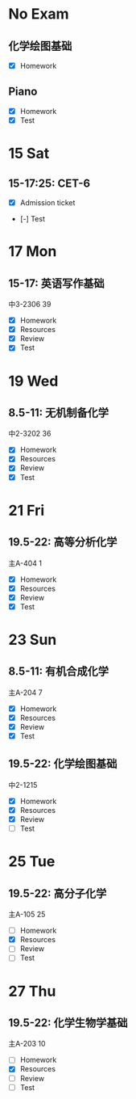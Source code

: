 
# No Exam

## 化学绘图基础
* [x] Homework

## Piano
* [x] Homework
* [x] Test

# 15 Sat
## 15-17:25: CET-6
* [x] Admission ticket
* [-] Test

# 17 Mon
## 15-17: 英语写作基础
中3-2306 39
* [x] Homework
* [x] Resources
* [x] Review
* [x] Test

# 19 Wed
## 8.5-11: 无机制备化学
中2-3202 36
* [x] Homework
* [x] Resources
* [x] Review
* [x] Test

# 21 Fri
## 19.5-22: 高等分析化学
主A-404 1
* [x] Homework
* [x] Resources
* [x] Review
* [x] Test

# 23 Sun
## 8.5-11: 有机合成化学
主A-204 7
* [x] Homework
* [x] Resources
* [x] Review
* [x] Test

## 19.5-22: 化学绘图基础
中2-1215
* [x] Homework
* [x] Resources
* [x] Review
* [ ] Test

# 25 Tue
## 19.5-22: 高分子化学
主A-105 25
* [ ] Homework
* [x] Resources
* [ ] Review
* [ ] Test

# 27 Thu
## 19.5-22: 化学生物学基础
主A-203 10
* [ ] Homework
* [x] Resources
* [ ] Review
* [ ] Test